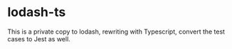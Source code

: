 # lodash-ts
This is a private copy to lodash, rewriting with Typescript, convert the test cases to Jest as well.

